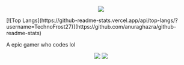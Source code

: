 <p align="center">
	<a href="https://github.com/TechnoFrost27">
		<img src="https://avatars.githubusercontent.com/u/60550481?s=120&v=4g"/>
	</a>
</p>
[![Top Langs](https://github-readme-stats.vercel.app/api/top-langs/?username=TechnoFrost27)](https://github.com/anuraghazra/github-readme-stats)

A epic gamer who codes lol 

<p align="center">
	<tr>
		<td align="center" style="padding=0;width=50%;">
			<img src="https://github-readme-stats.vercel.app/api/top-langs/?username=TechnoFrost27"/>
			<img src="https://github-readme-stats.vercel.app/api/?username=TechnoFrost27&title_color=8A2BE2&text_color=e2e2e2&show_icons=true&bg_color=00000000&hide_border=true&icon_color=8A2BE2&hide_title=true&count_private=true&include_all_commits=true&enable_animations=true" />
		</td>
	</tr>
</p>
